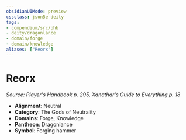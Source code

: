 ```yaml
---
obsidianUIMode: preview
cssclass: json5e-deity
tags:
- compendium/src/phb
- deity/dragonlance
- domain/forge
- domain/knowledge
aliases: ["Reorx"]
---
```

# Reorx
*Source: Player's Handbook p. 295, Xanathar's Guide to Everything p. 18* 

- **Alignment**: Neutral
- **Category**: The Gods of Neutrality
- **Domains**: Forge, Knowledge
- **Pantheon**: Dragonlance
- **Symbol**: Forging hammer